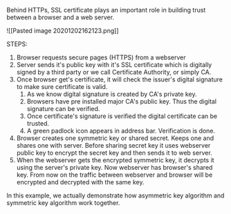 Behind HTTPs, SSL certificate plays an important role in building trust between a browser and a web server.

![[Pasted image 20201202162123.png]]

STEPS:

1. Browser requests secure pages (HTTPS) from a webserver
2. Server sends it's public key with it's SSL certificate which is digitally signed by a third party or we call Certificate Authority, or simply CA.
3. Once browser get's certificate, it will check the issuer's digital signature to make sure certificate is valid.
	1. As we know digital signature is created by CA's private key.
	2. Browsers have pre installed major CA's public key. Thus the digital signature can be verified.
	3. Once certificate's signature is verified the digital certificate can be trusted.
	4. A green padlock icon appears in address bar. Verification is done. 
4. Browser creates one symmetric key or shared secret. Keeps one and shares one with server. Before sharing secret key it uses webserver public key to encrypt the secret key and then sends it to web server.
5. When the webserver gets the encrypted symmetric key, it decrypts it using the server's private key. Now webserver has browser's shared key. From now on the traffic between webserver and browser will be encrypted and decrypted with the same key.

In this example, we actually demonstrate how asymmetric key algorithm and symmetric key algorithm work together.